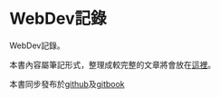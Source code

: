 # WebDev記錄

WebDev記錄。

本書內容屬筆記形式，整理成較完整的文章將會放在[這裡](https://sharefun010407.blogspot.tw/)。

本書同步發布於[github](https://github.com/HFYEH/webdev/blob/master/SUMMARY.md)及[gitbook](https://sharefunyeh.gitbooks.io/webdev/content/) 
